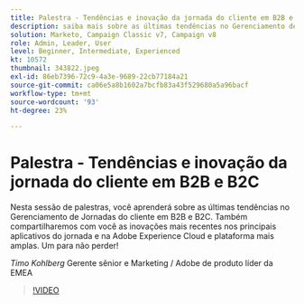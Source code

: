 ```yaml
---
title: Palestra - Tendências e inovação da jornada do cliente em B2B e B2C
description: saiba mais sobre as últimas tendências no Gerenciamento de Jornadas do cliente em B2B e B2C
solution: Marketo, Campaign Classic v7, Campaign v8
role: Admin, Leader, User
level: Beginner, Intermediate, Experienced
kt: 10572
thumbnail: 343822.jpeg
exl-id: 86eb7396-72c9-4a3e-9689-22cb77184a21
source-git-commit: ca06e5a8b1602a7bcfb83a43f529680a5a96bacf
workflow-type: tm+mt
source-wordcount: '93'
ht-degree: 23%

---
```


# Palestra - Tendências e inovação da jornada do cliente em B2B e B2C

Nesta sessão de palestras, você aprenderá sobre as últimas tendências no Gerenciamento de Jornadas do cliente em B2B e B2C. Também compartilharemos com você as inovações mais recentes nos principais aplicativos do jornada e na Adobe Experience Cloud e plataforma mais amplas. Um para não perder!

*Timo Kohlberg* Gerente sênior e Marketing / Adobe de produto líder da EMEA

>[!VIDEO](https://video.tv.adobe.com/v/343822/?quality=12&learn=on)

